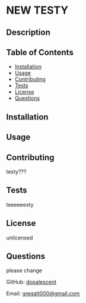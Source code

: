 # NEW TESTY

  ## Description
  
  
  ## Table of Contents
  - [Installation](#installation)
  - [Usage](#usage)
  - [Contributing](#contributing)
  - [Tests](#tests)
  - [License](#license)
  - [Questions](#questions)
  
  ## Installation
  
  
  ## Usage
  
  
  ## Contributing
  testy???
  
  ## Tests
  teeeeeesty
  
  ## License
  unlicensed
  
  ## Questions
  please change
  
 
  GitHub: [dopalescent](https://github.com/dopalescent)
  

  Email: gregalt000@gmail.com
